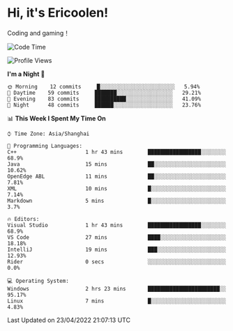 # Hi, it's Ericoolen!
Coding and gaming！

<!--START_SECTION:waka-->
![Code Time](http://img.shields.io/badge/Code%20Time-212%20hrs%2047%20mins-blue)

![Profile Views](http://img.shields.io/badge/Profile%20Views-2-blue)

**I'm a Night 🦉** 

```text
🌞 Morning    12 commits     █░░░░░░░░░░░░░░░░░░░░░░░░   5.94% 
🌆 Daytime    59 commits     ███████░░░░░░░░░░░░░░░░░░   29.21% 
🌃 Evening    83 commits     ██████████░░░░░░░░░░░░░░░   41.09% 
🌙 Night      48 commits     ██████░░░░░░░░░░░░░░░░░░░   23.76%

```


📊 **This Week I Spent My Time On** 

```text
⌚︎ Time Zone: Asia/Shanghai

💬 Programming Languages: 
C++                      1 hr 43 mins        █████████████████░░░░░░░░   68.9% 
Java                     15 mins             ██░░░░░░░░░░░░░░░░░░░░░░░   10.62% 
OpenEdge ABL             11 mins             ██░░░░░░░░░░░░░░░░░░░░░░░   7.81% 
XML                      10 mins             █░░░░░░░░░░░░░░░░░░░░░░░░   7.14% 
Markdown                 5 mins              █░░░░░░░░░░░░░░░░░░░░░░░░   3.7%

🔥 Editors: 
Visual Studio            1 hr 43 mins        █████████████████░░░░░░░░   68.9% 
VS Code                  27 mins             ████░░░░░░░░░░░░░░░░░░░░░   18.18% 
IntelliJ                 19 mins             ███░░░░░░░░░░░░░░░░░░░░░░   12.93% 
Rider                    0 secs              ░░░░░░░░░░░░░░░░░░░░░░░░░   0.0%

💻 Operating System: 
Windows                  2 hrs 23 mins       ███████████████████████░░   95.17% 
Linux                    7 mins              █░░░░░░░░░░░░░░░░░░░░░░░░   4.83%

```


 Last Updated on 23/04/2022 21:07:13 UTC
<!--END_SECTION:waka-->

